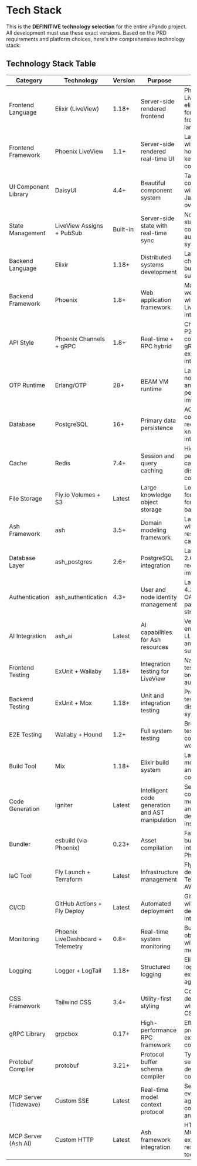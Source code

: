 # Tech Stack

This is the **DEFINITIVE technology selection** for the entire xPando project. All development must use these exact versions. Based on the PRD requirements and platform choices, here's the comprehensive technology stack:

## Technology Stack Table

| Category | Technology | Version | Purpose | Rationale |
|----------|------------|---------|---------|-----------|
| Frontend Language | Elixir (LiveView) | 1.18+ | Server-side rendered frontend | Phoenix LiveView eliminates need for separate frontend language |
| Frontend Framework | Phoenix LiveView | 1.1+ | Server-side rendered real-time UI | Latest version with colocated hooks and keyed comprehensions |
| UI Component Library | DaisyUI | 4.4+ | Beautiful component system | Tailwind-based components with minimal JavaScript overhead |
| State Management | LiveView Assigns + PubSub | Built-in | Server-side state with real-time sync | No client-side state complexity, automatic synchronization |
| Backend Language | Elixir | 1.18+ | Distributed systems development | Latest with type checking and built-in JSON support |
| Backend Framework | Phoenix | 1.8+ | Web application framework | Mature Elixir web framework with excellent LiveView 1.1 integration |
| API Style | Phoenix Channels + gRPC | 1.8+ | Real-time + RPC hybrid | Channels for P2P communication, gRPC for external integrations |
| OTP Runtime | Erlang/OTP | 28+ | BEAM VM runtime | Latest OTP with nominal types and performance improvements |
| Database | PostgreSQL | 16+ | Primary data persistence | ACID compliance required for knowledge integrity |
| Cache | Redis | 7.4+ | Session and query caching | High-performance caching for distributed node coordination |
| File Storage | Fly.io Volumes + S3 | Latest | Large knowledge object storage | Local volumes for speed, S3 for archival and backup |
| Ash Framework | ash | 3.5+ | Domain modeling framework | Latest version with enhanced resource capabilities |
| Database Layer | ash_postgres | 2.6+ | PostgreSQL integration | Latest version 2.6.10 with recent improvements |
| Authentication | ash_authentication | 4.3+ | User and node identity management | Latest version 4.3.3 with OAuth and password strategies |
| AI Integration | ash_ai | Latest | AI capabilities for Ash resources | Vectorization, embeddings, LLM integration, and MCP server support |
| Frontend Testing | ExUnit + Wallaby | 1.18+ | Integration testing for LiveView | Native Elixir testing with browser automation |
| Backend Testing | ExUnit + Mox | 1.18+ | Unit and integration testing | Property-based testing for distributed systems |
| E2E Testing | Wallaby + Hound | 1.2+ | Full system testing | Browser-based testing for complete user workflows |
| Build Tool | Mix | 1.18+ | Elixir build system | Latest with lazy module loading and faster compilation |
| Code Generation | Igniter | Latest | Intelligent code generation and AST manipulation | Semantic Elixir code modification and dependency installation |
| Bundler | esbuild (via Phoenix) | 0.23+ | Asset compilation | Fast asset bundling integrated with Phoenix |
| IaC Tool | Fly Launch + Terraform | Latest | Infrastructure management | Fly.io deployment with Terraform for AWS migration |
| CI/CD | GitHub Actions + Fly Deploy | Latest | Automated deployment | GitHub native CI with Fly.io deployment integration |
| Monitoring | Phoenix LiveDashboard + Telemetry | 0.8+ | Real-time system monitoring | Built-in Elixir observability with custom metrics |
| Logging | Logger + LogTail | 1.18+ | Structured logging | Elixir native logging with external aggregation |
| CSS Framework | Tailwind CSS | 3.4+ | Utility-first styling | Consistent design system with minimal CSS overhead |
| gRPC Library | grpcbox | 0.17+ | High-performance RPC framework | Efficient binary protocol for external service communication |
| Protobuf Compiler | protobuf | 3.21+ | Protocol buffer schema compiler | Type-safe service definitions and code generation |
| MCP Server (Tidewave) | Custom SSE | Latest | Real-time model context protocol | Server-sent events for AI agent communication and tool access |
| MCP Server (Ash AI) | Custom HTTP | Latest | Ash framework integration | HTTP-based MCP server exposing Ash resources as AI tools |
